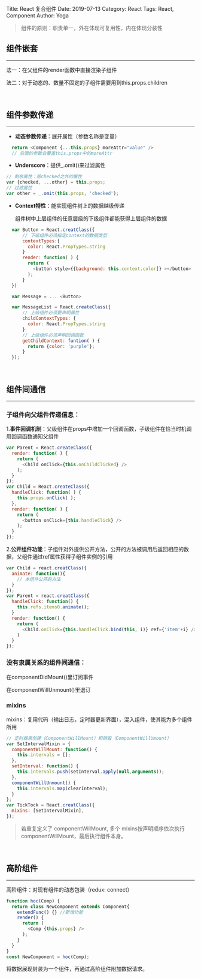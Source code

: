 Title: React 复合组件
Date: 2019-07-13
Category: React
Tags: React, Component
Author: Yoga

> 组件的原则：职责单一，外在体现可复用性，内在体现分装性

## 组件嵌套
___

法一：在父组件的render函数中直接渲染子组件

法二：对于动态的、数量不固定的子组件需要用到this.props.children

<br>

## 组件参数传递
___

* **动态参数传递**：展开属性（参数名称是变量）

```javascript
  return <Component {...this.props} moreAttr="value" />
  // 后面的参数会覆盖this.props中的moreAttr
```

* **Underscore**：提供_.omit()来过滤属性

```javascript
// 剩余属性：除checked之外的属性
var {checked, ...other} = this.props;
// 过滤属性
var other = _.omit(this.props, 'checked'); 
```

* **Context特性**：能实现组件树上的数据越级传递

	组件树中上层组件的任意层级的下级组件都能获得上层组件的数据

```javascript
  var Button = React.creatClass({
      // 下级组件必须指定context的数据类型
      contextTypes:{ 
        color: React.PropTypes.string
      }
      render: function( ) {
        return (
          <button style={{background: this.context.color]} ></button>
        );
      }
  })

  var Message = ... <Button>

  var MessageList = React.createClass({
      // 上级组件必须要声明属性
      childContextTypes: {
        color: React.PropTypes.string
      }
      // 上级组件必须声明回调函数
      getChildContext: funtion( ) {
        return {color: 'purple'};		
      }
  });
```

<br>

## 组件间通信
___

### 子组件向父组件传递信息：

1.**事件回调机制**：父级组件在props中增加一个回调函数，子级组件在恰当时机调用回调函数通知父组件

```javascript
var Parent = React.createClass({
  render: function( ) {
    return (
      <Child onClick={this.onChildClicked} />
    );	
  }
});
var Child = React.createClass({
  handleClick: function( ) {
    this.props.onClick( );
  },
  render: function( ) {
    return (
      <button onClick={this.handleClick} />
    );
  }
});
```

2.**公开组件功能**：子组件对外提供公开方法，公开的方法被调用后返回相应的数据，父组件通过ref属性获得子组件实例的引用

```javascript
var Child = react.creatClass({
  animate: function(){
    // 本组件公开的方法
  }
});
var Parent = react.creatClass({
  handleClick: function() {
    this.refs.items0.animate();
  }
  render: function() {
    return (
      <Child.onClick={this.handleClick.bind(this, i)} ref={'item'+i} />
    )
  }
});
```
### 没有隶属关系的组件间通信：
	
  在componentDidMount()里订阅事件
	
  在componentWillUnmount()里退订

### mixins

  mixins：复用代码（输出日志，定时器更新界面），混入组件，使其能为多个组件所用

```javascript
// 定时器需创建（ComponentWillMount）和销毁（ComponentWillUmount）
var SetIntervalMixin = {
  componentWillMount: function() {
    this.intervals = [];
  },
  setInterval: function() {
    this.intervals.push(setInterval.apply(null,arguments));
  },
  componentWillUnmount() {
    this.intervals.map(clearInterval);
  }
};
var TickTock = React.creatClass({
  mixins: [SetIntervalMixin],
});
```

> 若重复定义了 componentWillMount, 多个 mixins按声明顺序依次执行componentWillMount，最后执行组件本身。

<br>

## 高阶组件
___

高阶组件：对现有组件的动态包装（redux: connect）

```javascript
function hoc(Comp) {
  return class NewComponent extends Component{
    extendFunc() {} //新增功能
    render() {
      return (
        <Comp {this.props} />
      );
    }
  }
}
const NewComponent = hoc(Comp);
```
将数据展现封装为一个组件，再通过高阶组件附加数据请求。
	